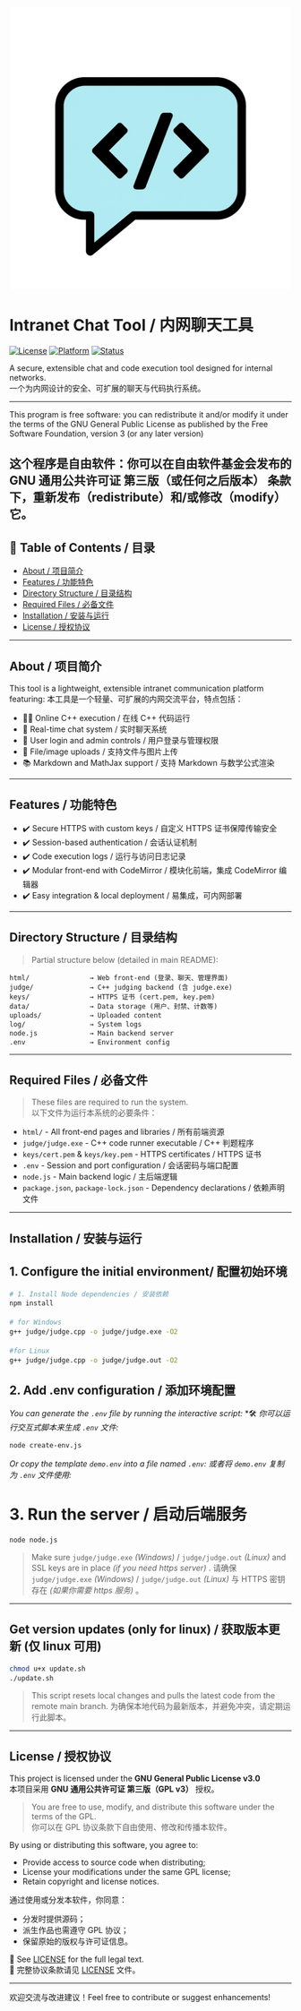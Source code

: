 [![Intranet Chat Tool Banner](./html/favicon.png)](./html/index.html)
# Intranet Chat Tool / 内网聊天工具

[![License](https://img.shields.io/badge/license-GPLv3-blue?style=flat-square)](LICENSE)
[![Platform](https://img.shields.io/badge/platform-intranet-lightgrey?style=flat-square)](#)
[![Status](https://img.shields.io/badge/status-active-brightgreen?style=flat-square)](#)

A secure, extensible chat and code execution tool designed for internal networks.  
一个为内网设计的安全、可扩展的聊天与代码执行系统。

---
This program is free software: you can redistribute it and/or modify
it under the terms of the GNU General Public License as published by
the Free Software Foundation, version 3 (or any later version)

这个程序是自由软件：你可以在自由软件基金会发布的 GNU 通用公共许可证 第三版（或任何之后版本） 条款下，重新发布（redistribute）和/或修改（modify）它。
---

## 📖 Table of Contents / 目录
- [About / 项目简介](#about--项目简介)
- [Features / 功能特色](#features--功能特色)
- [Directory Structure / 目录结构](#directory-structure--目录结构)
- [Required Files / 必备文件](#required-files--必备文件)
- [Installation / 安装与运行](#installation--安装与运行)
- [License / 授权协议](#license--授权协议)

---

## About / 项目简介

This tool is a lightweight, extensible intranet communication platform featuring:
本工具是一个轻量、可扩展的内网交流平台，特点包括：

- 🧑‍💻 Online C++ execution / 在线 C++ 代码运行
- 💬 Real-time chat system / 实时聊天系统
- 🔐 User login and admin controls / 用户登录与管理权限
- 📁 File/image uploads / 支持文件与图片上传
- 📚 Markdown and MathJax support / 支持 Markdown 与数学公式渲染

---

## Features / 功能特色

- ✔️ Secure HTTPS with custom keys / 自定义 HTTPS 证书保障传输安全  
- ✔️ Session-based authentication / 会话认证机制  
- ✔️ Code execution logs / 运行与访问日志记录  
- ✔️ Modular front-end with CodeMirror / 模块化前端，集成 CodeMirror 编辑器  
- ✔️ Easy integration & local deployment / 易集成，可内网部署  

---

## Directory Structure / 目录结构

> Partial structure below (detailed in main README):

```
html/               → Web front-end (登录、聊天、管理界面)
judge/              → C++ judging backend (含 judge.exe)
keys/               → HTTPS 证书 (cert.pem, key.pem)
data/               → Data storage (用户、封禁、计数等)
uploads/            → Uploaded content
log/                → System logs
node.js             → Main backend server
.env                → Environment config
```

---

## Required Files / 必备文件

> These files are required to run the system.  
> 以下文件为运行本系统的必要条件：

- `html/` - All front-end pages and libraries / 所有前端资源
- `judge/judge.exe` - C++ code runner executable / C++ 判题程序
- `keys/cert.pem` & `keys/key.pem` - HTTPS certificates / HTTPS 证书
- `.env` - Session and port configuration / 会话密码与端口配置
- `node.js` - Main backend logic / 主后端逻辑
- `package.json`, `package-lock.json` - Dependency declarations / 依赖声明文件

---

## Installation / 安装与运行

## 1. Configure the initial environment/ 配置初始环境

```bash
# 1. Install Node dependencies / 安装依赖
npm install

# for Windows
g++ judge/judge.cpp -o judge/judge.exe -O2

#for Linux
g++ judge/judge.cpp -o judge/judge.out -O2
```

## 2. Add .env configuration / 添加环境配置

*You can generate the `.env` file by running the interactive script:*
*🛠️ *你可以运行交互式脚本来生成 `.env` 文件:*

```bash
node create-env.js
```

*Or copy the template `demo.env` into a file named `.env`:*
*或者将 `demo.env` 复制为 `.env` 文件使用:*

# 3. Run the server / 启动后端服务

```bash
node node.js
```

> Make sure `judge/judge.exe` *(Windows)* / `judge/judge.out` *(Linux)* and SSL keys are in place *(if you need https server)* .
> 请确保 `judge/judge.exe` *(Windows)* / `judge/judge.out` *(Linux)* 与 HTTPS 密钥存在 *(如果你需要 https 服务)* 。

---

## Get version updates (only for linux) / 获取版本更新 (仅 linux 可用)

```bash
chmod u+x update.sh
./update.sh
```

> This script resets local changes and pulls the latest code from the remote main branch.
> 为确保本地代码为最新版本，并避免冲突，请定期运行此脚本。

---

## License / 授权协议

This project is licensed under the **GNU General Public License v3.0**  
本项目采用 **GNU 通用公共许可证 第三版（GPL v3）** 授权。

> You are free to use, modify, and distribute this software under the terms of the GPL.  
> 你可以在 GPL 协议条款下自由使用、修改和传播本软件。

By using or distributing this software, you agree to:  
- Provide access to source code when distributing;  
- License your modifications under the same GPL license;  
- Retain copyright and license notices.

通过使用或分发本软件，你同意：
- 分发时提供源码；
- 派生作品也需遵守 GPL 协议；
- 保留原始的版权与许可证信息。

📄 See [LICENSE](./LICENSE) for the full legal text.  
📄 完整协议条款请见 [LICENSE](./LICENSE) 文件。

---

欢迎交流与改进建议！Feel free to contribute or suggest enhancements!
